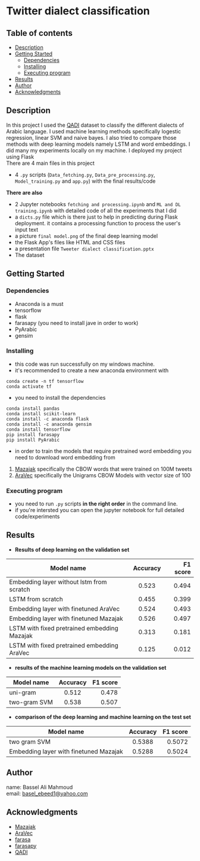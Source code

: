 # Twitter dialect classification

## Table of contents
- [Description](#Description)
- [Getting Started](#Getting)
  * [Dependencies](#Dependencies)
  * [Installing](#Installing)
  * [Executing program](#Executing)
- [Results](#Results)
- [Author](#Author)
- [Acknowledgments](#Acknowledgments)


## Description<a name="Description"/>

In this project I used the [QADI](https://arxiv.org/pdf/2005.06557.pdf) dataset to classify the different dialects of Arabic language. I used machine learning methods specifically logestic regression, linear SVM and naive bayes. I also tried to compare those methods with deep learning models namely LSTM and word embeddings. I did many my experiments locally on my machine. I deployed my project using Flask  
There are 4 main files in this project
* 4 `.py` scripts (`Data_fetching.py`, `Data_pre_processing.py`, `Model_training.py` and `app.py`) with the final results/code     

**There are also**    
* 2 Jupyter notebooks `fetching and processing.ipynb` and `ML and DL training.ipynb` with detailed code of all the experiments that I did
* a `dicts.py` file which is there just to help in predicting during Flask deployment. it contains a processing function to process the user's input text    
* a picture `final model.png` of the final deep learning model
* the Flask App's files like HTML and CSS files
* a presentation file `Tweeter dialect classification.pptx`
* The dataset
## Getting Started<a name="Getting"/>
### Dependencies<a name="Dependencies"/>
* Anaconda is a must
* tensorflow
* flask
* farasapy (you need to install jave in order to work)
* PyArabic
* gensim

### Installing<a name="Installing"/>

* this code was run successfully on my windows machine.
* it's recommended to create a new anaconda environment with
```
conda create -n tf tensorflow
conda activate tf
```
* you need to install the dependencies
```
conda install pandas
conda install scikit-learn 
conda install -c anaconda flask
conda install -c anaconda gensim
conda install tensorflow
pip install farasapy
pip install PyArabic
```
* in order to train the models that require pretrained word embedding you need to download word embedding from 
1. [Mazajak](http://mazajak.inf.ed.ac.uk:8000/) specifically the CBOW words that were trained on 100M tweets
2. [AraVec](https://github.com/bakrianoo/aravec) specifically the Unigrams CBOW Models with vector size of 100

### Executing program<a name="Executing"/>

* you need to run `.py` scripts **in the right order** in the command line. 
* if you're intersted you can open the jupyter notebook for full detailed code/experiments 

## Results<a name="Results"/>
* **Results of deep learning on the validation set**

| Model name        | Accuracy           | F1 score  |
| ------------- |:-------------:| -----:|
| Embedding layer without lstm from scratch      | 0.523 | 0.494 |
| LSTM from scratch      | 0.455      | 0.399   | 
| Embedding layer with finetuned AraVec | 0.524      |    0.493 |
| Embedding layer with finetuned Mazajak | 0.526      |    0.497 |
| LSTM with fixed pretrained embedding Mazajak | 0.313      |    0.181 |
| LSTM with fixed pretrained embedding AraVec | 0.125      |    0.012 |
* **results of the machine learning models on the validation set**

| Model name        | Accuracy           | F1 score  |
| ------------- |:-------------:| -----:|
| uni-gram      | 0.512 | 0.478 |
| two-gram SVM      | 0.538      |   0.507 |
* **comparison of the deep learning and machine learning on the test set**

| Model name        | Accuracy           | F1 score  |
| ------------- |:-------------:| -----:|
| two gram SVM      | 0.5388 | 0.5072 |
| Embedding layer with finetuned Mazajak      | 0.5288      |   0.5024 |

## Author<a name="Author"/>
name: Bassel Ali Mahmoud   
email: basel_ebeed1@yahoo.com

## Acknowledgments<a name="Acknowledgments"/>
* [Mazajak](http://mazajak.inf.ed.ac.uk:8000/)
* [AraVec](https://github.com/bakrianoo/aravec)
* [farasa](https://farasa.qcri.org/)
* [farasapy](https://github.com/MagedSaeed/farasapy)
* [QADI](https://arxiv.org/pdf/2005.06557.pdf)
